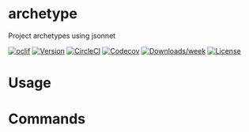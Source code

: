 archetype
=========

Project archetypes using jsonnet

[![oclif](https://img.shields.io/badge/cli-oclif-brightgreen.svg)](https://oclif.io)
[![Version](https://img.shields.io/npm/v/archetype.svg)](https://npmjs.org/package/archetype)
[![CircleCI](https://circleci.com/gh/akarasulu/archetype/tree/master.svg?style=shield)](https://circleci.com/gh/akarasulu/archetype/tree/master)
[![Codecov](https://codecov.io/gh/akarasulu/archetype/branch/master/graph/badge.svg)](https://codecov.io/gh/akarasulu/archetype)
[![Downloads/week](https://img.shields.io/npm/dw/archetype.svg)](https://npmjs.org/package/archetype)
[![License](https://img.shields.io/npm/l/archetype.svg)](https://github.com/akarasulu/archetype/blob/master/package.json)

<!-- toc -->
# Usage
<!-- usage -->
# Commands
<!-- commands -->
